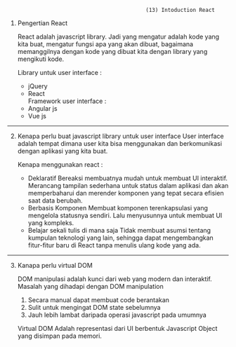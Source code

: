                                                 (13) Intoduction React

1. Pengertian React

   React adalah javascript library. Jadi yang mengatur adalah kode yang kita buat, mengatur fungsi apa yang akan dibuat, bagaimana memanggilnya dengan kode yang dibuat kita dengan library yang mengikuti kode.

   Library untuk user interface :

   - jQuery
   - React  
     Framework user interface :
   - Angular js
   - Vue js

---

2. Kenapa perlu buat javascript library untuk user interface
   User interface adalah tempat dimana user kita bisa menggunakan dan berkomunikasi dengan aplikasi yang kita buat.

   Kenapa menggunakan react :

   - Deklaratif
     Bereaksi membuatnya mudah untuk membuat UI interaktif. Merancang tampilan sederhana untuk status dalam aplikasi dan akan memperbaharui dan merender komponen yang tepat secara efisien saat data berubah.
   - Berbasis Komponen
     Membuat komponen terenkapsulasi yang mengelola statusnya sendiri. Lalu menyusunnya untuk membuat UI yang kompleks.
   - Belajar sekali tulis di mana saja
     Tidak membuat asumsi tentang kumpulan teknologi yang lain, sehingga dapat mengembangkan fitur-fitur baru di React tanpa menulis ulang kode yang ada.

---

3. Kanapa perlu virtual DOM

   DOM manipulasi adalah kunci dari web yang modern dan interaktif.
   Masalah yang dihadapi dengan DOM manipulation

   1. Secara manual dapat membuat code berantakan
   1. Sulit untuk mengingat DOM state sebelumnya
   1. Jauh lebih lambat daripada operasi javascript pada umumnya

   Virtual DOM
   Adalah representasi dari UI berbentuk Javascript Object yang disimpan pada memori.
